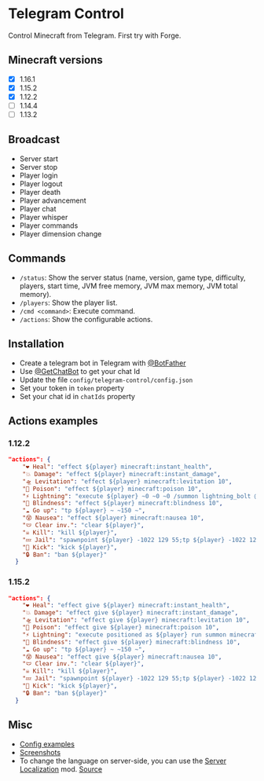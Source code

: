 # Telegram Control

Control Minecraft from Telegram. First try with Forge.

## Minecraft versions
- [x] 1.16.1
- [x] 1.15.2
- [x] 1.12.2
- [ ] 1.14.4
- [ ] 1.13.2

## Broadcast
* Server start
* Server stop
* Player login
* Player logout
* Player death
* Player advancement
* Player chat
* Player whisper
* Player commands
* Player dimension change

## Commands
* `/status`: Show the server status (name, version, game type, difficulty, players, start time, JVM free memory, JVM max memory, JVM total memory).
* `/players`: Show the player list.
* `/cmd <command>`: Execute command.
* `/actions`: Show the configurable actions.

## Installation
* Create a telegram bot in Telegram with [@BotFather](https://telegram.me/BotFather "@BotFather")
* Use [@GetChatBot](https://telegram.me/GetChatBot "@GetChatBot") to get your chat Id
* Update the file `config/telegram-control/config.json`
* Set your token in `token` property
* Set your chat id in `chatIds` property

## Actions examples
### 1.12.2
```json
"actions": {
    "❤ Heal": "effect ${player} minecraft:instant_health",
    "💥 Damage": "effect ${player} minecraft:instant_damage",
    "🛸 Levitation": "effect ${player} minecraft:levitation 10",
    "🤢 Poison": "effect ${player} minecraft:poison 10",
    "⚡ Lightning": "execute ${player} ~0 ~0 ~0 /summon lightning_bolt @p",
    "🙈 Blindness": "effect ${player} minecraft:blindness 10",
    "☁ Go up": "tp ${player} ~ ~150 ~",
    "😵 Nausea": "effect ${player} minecraft:nausea 10",
    "🩲 Clear inv.": "clear ${player}",
    "☠ Kill": "kill ${player}",
    "💤 Jail": "spawnpoint ${player} -1022 129 55;tp ${player} -1022 129 55",
    "🦶 Kick": "kick ${player}",
    "🔒 Ban": "ban ${player}"
  }
```
### 1.15.2
```json
"actions": {
    "❤ Heal": "effect give ${player} minecraft:instant_health",
    "💥 Damage": "effect give ${player} minecraft:instant_damage",
    "🛸 Levitation": "effect give ${player} minecraft:levitation 10",
    "🤢 Poison": "effect give ${player} minecraft:poison 10",
    "⚡ Lightning": "execute positioned as ${player} run summon minecraft:lightning_bolt",
    "🙈 Blindness": "effect give ${player} minecraft:blindness 10",
    "☁ Go up": "tp ${player} ~ ~150 ~",
    "😵 Nausea": "effect give ${player} minecraft:nausea 10",
    "🩲 Clear inv.": "clear ${player}",
    "☠ Kill": "kill ${player}",
    "💤 Jail": "spawnpoint ${player} -1022 129 55;tp ${player} -1022 129 55",
    "🦶 Kick": "kick ${player}",
    "🔒 Ban": "ban ${player}"
  }
```
## Misc
* [Config examples](https://github.com/jsaneu/telegram-control/tree/master/assets/config-examples)
* [Screenshots](https://github.com/jsaneu/telegram-control/tree/master/assets/images/screenshots)
* To change the language on server-side, you can use the [Server Localization](https://www.curseforge.com/minecraft/mc-mods/server-localization) mod. [Source](https://github.com/glitchless/MinecraftServerLocalization)

